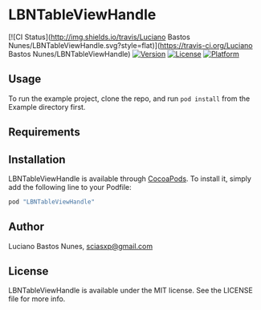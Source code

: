 # LBNTableViewHandle

[![CI Status](http://img.shields.io/travis/Luciano Bastos Nunes/LBNTableViewHandle.svg?style=flat)](https://travis-ci.org/Luciano Bastos Nunes/LBNTableViewHandle)
[![Version](https://img.shields.io/cocoapods/v/LBNTableViewHandle.svg?style=flat)](http://cocoapods.org/pods/LBNTableViewHandle)
[![License](https://img.shields.io/cocoapods/l/LBNTableViewHandle.svg?style=flat)](http://cocoapods.org/pods/LBNTableViewHandle)
[![Platform](https://img.shields.io/cocoapods/p/LBNTableViewHandle.svg?style=flat)](http://cocoapods.org/pods/LBNTableViewHandle)

## Usage

To run the example project, clone the repo, and run `pod install` from the Example directory first.

## Requirements

## Installation

LBNTableViewHandle is available through [CocoaPods](http://cocoapods.org). To install
it, simply add the following line to your Podfile:

```ruby
pod "LBNTableViewHandle"
```

## Author

Luciano Bastos Nunes, sciasxp@gmail.com

## License

LBNTableViewHandle is available under the MIT license. See the LICENSE file for more info.
